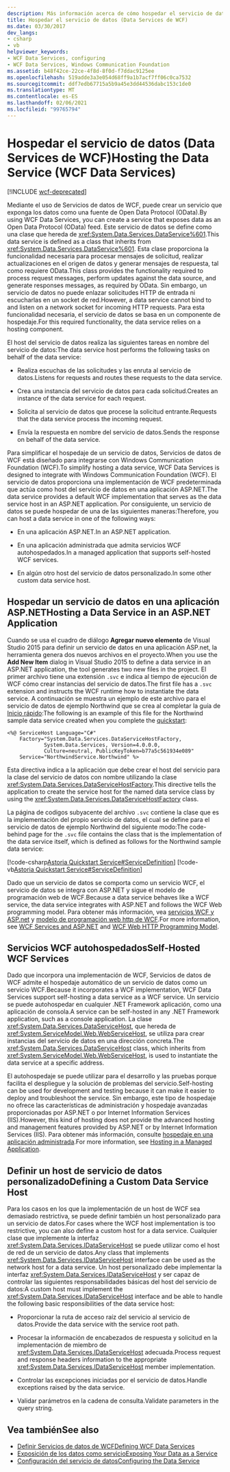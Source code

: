 ```yaml
---
description: Más información acerca de cómo hospedar el servicio de datos (Servicios de datos de WCF)
title: Hospedar el servicio de datos (Data Services de WCF)
ms.date: 03/30/2017
dev_langs:
- csharp
- vb
helpviewer_keywords:
- WCF Data Services, configuring
- WCF Data Services, Windows Communication Foundation
ms.assetid: b48f42ce-22ce-4f8d-8f0d-f7ddac9125ee
ms.openlocfilehash: 519adde3a3e054d68ff9a1b7acf7ff06c0ca7532
ms.sourcegitcommit: ddf7edb67715a5b9a45e3dd44536dabc153c1de0
ms.translationtype: MT
ms.contentlocale: es-ES
ms.lasthandoff: 02/06/2021
ms.locfileid: "99765794"
---
```

# <a name="hosting-the-data-service-wcf-data-services"></a><span data-ttu-id="4146c-103">Hospedar el servicio de datos (Data Services de WCF)</span><span class="sxs-lookup"><span data-stu-id="4146c-103">Hosting the Data Service (WCF Data Services)</span></span>

[!INCLUDE [wcf-deprecated](~/includes/wcf-deprecated.md)]

<span data-ttu-id="4146c-104">Mediante el uso de Servicios de datos de WCF, puede crear un servicio que exponga los datos como una fuente de Open Data Protocol (OData).</span><span class="sxs-lookup"><span data-stu-id="4146c-104">By using WCF Data Services, you can create a service that exposes data as an Open Data Protocol (OData) feed.</span></span> <span data-ttu-id="4146c-105">Este servicio de datos se define como una clase que hereda de <xref:System.Data.Services.DataService%601>.</span><span class="sxs-lookup"><span data-stu-id="4146c-105">This data service is defined as a class that inherits from <xref:System.Data.Services.DataService%601>.</span></span> <span data-ttu-id="4146c-106">Esta clase proporciona la funcionalidad necesaria para procesar mensajes de solicitud, realizar actualizaciones en el origen de datos y generar mensajes de respuesta, tal como requiere OData.</span><span class="sxs-lookup"><span data-stu-id="4146c-106">This class provides the functionality required to process request messages, perform updates against the data source, and generate responses messages, as required by OData.</span></span> <span data-ttu-id="4146c-107">Sin embargo, un servicio de datos no puede enlazar solicitudes HTTP de entrada ni escucharlas en un socket de red.</span><span class="sxs-lookup"><span data-stu-id="4146c-107">However, a data service cannot bind to and listen on a network socket for incoming HTTP requests.</span></span> <span data-ttu-id="4146c-108">Para esta funcionalidad necesaria, el servicio de datos se basa en un componente de hospedaje.</span><span class="sxs-lookup"><span data-stu-id="4146c-108">For this required functionality, the data service relies on a hosting component.</span></span>

 <span data-ttu-id="4146c-109">El host del servicio de datos realiza las siguientes tareas en nombre del servicio de datos:</span><span class="sxs-lookup"><span data-stu-id="4146c-109">The data service host performs the following tasks on behalf of the data service:</span></span>

- <span data-ttu-id="4146c-110">Realiza escuchas de las solicitudes y las enruta al servicio de datos.</span><span class="sxs-lookup"><span data-stu-id="4146c-110">Listens for requests and routes these requests to the data service.</span></span>

- <span data-ttu-id="4146c-111">Crea una instancia del servicio de datos para cada solicitud.</span><span class="sxs-lookup"><span data-stu-id="4146c-111">Creates an instance of the data service for each request.</span></span>

- <span data-ttu-id="4146c-112">Solicita al servicio de datos que procese la solicitud entrante.</span><span class="sxs-lookup"><span data-stu-id="4146c-112">Requests that the data service process the incoming request.</span></span>

- <span data-ttu-id="4146c-113">Envía la respuesta en nombre del servicio de datos.</span><span class="sxs-lookup"><span data-stu-id="4146c-113">Sends the response on behalf of the data service.</span></span>

 <span data-ttu-id="4146c-114">Para simplificar el hospedaje de un servicio de datos, Servicios de datos de WCF está diseñado para integrarse con Windows Communication Foundation (WCF).</span><span class="sxs-lookup"><span data-stu-id="4146c-114">To simplify hosting a data service, WCF Data Services is designed to integrate with Windows Communication Foundation (WCF).</span></span> <span data-ttu-id="4146c-115">El servicio de datos proporciona una implementación de WCF predeterminada que actúa como host del servicio de datos en una aplicación ASP.NET.</span><span class="sxs-lookup"><span data-stu-id="4146c-115">The data service provides a default WCF implementation that serves as the data service host in an ASP.NET application.</span></span> <span data-ttu-id="4146c-116">Por consiguiente, un servicio de datos se puede hospedar de una de las siguientes maneras:</span><span class="sxs-lookup"><span data-stu-id="4146c-116">Therefore, you can host a data service in one of the following ways:</span></span>

- <span data-ttu-id="4146c-117">En una aplicación ASP.NET.</span><span class="sxs-lookup"><span data-stu-id="4146c-117">In an ASP.NET application.</span></span>

- <span data-ttu-id="4146c-118">En una aplicación administrada que admita servicios WCF autohospedados.</span><span class="sxs-lookup"><span data-stu-id="4146c-118">In a managed application that supports self-hosted WCF services.</span></span>

- <span data-ttu-id="4146c-119">En algún otro host del servicio de datos personalizado.</span><span class="sxs-lookup"><span data-stu-id="4146c-119">In some other custom data service host.</span></span>

## <a name="hosting-a-data-service-in-an-aspnet-application"></a><span data-ttu-id="4146c-120">Hospedar un servicio de datos en una aplicación ASP.NET</span><span class="sxs-lookup"><span data-stu-id="4146c-120">Hosting a Data Service in an ASP.NET Application</span></span>

<span data-ttu-id="4146c-121">Cuando se usa el cuadro de diálogo **Agregar nuevo elemento** de Visual Studio 2015 para definir un servicio de datos en una aplicación ASP.net, la herramienta genera dos nuevos archivos en el proyecto.</span><span class="sxs-lookup"><span data-stu-id="4146c-121">When you use the **Add New Item** dialog in Visual Studio 2015 to define a data service in an ASP.NET application, the tool generates two new files in the project.</span></span> <span data-ttu-id="4146c-122">El primer archivo tiene una extensión `.svc` e indica al tiempo de ejecución de WCF cómo crear instancias del servicio de datos.</span><span class="sxs-lookup"><span data-stu-id="4146c-122">The first file has a `.svc` extension and instructs the WCF runtime how to instantiate the data service.</span></span> <span data-ttu-id="4146c-123">A continuación se muestra un ejemplo de este archivo para el servicio de datos de ejemplo Northwind que se crea al completar la guía de [Inicio rápido](quickstart-wcf-data-services.md):</span><span class="sxs-lookup"><span data-stu-id="4146c-123">The following is an example of this file for the Northwind sample data service created when you complete the [quickstart](quickstart-wcf-data-services.md):</span></span>

```aspx-csharp
<%@ ServiceHost Language="C#"
    Factory="System.Data.Services.DataServiceHostFactory,
            System.Data.Services, Version=4.0.0.0,
            Culture=neutral, PublicKeyToken=b77a5c561934e089"
    Service="NorthwindService.Northwind" %>
```

 <span data-ttu-id="4146c-124">Esta directiva indica a la aplicación que debe crear el host del servicio para la clase del servicio de datos con nombre utilizando la clase <xref:System.Data.Services.DataServiceHostFactory>.</span><span class="sxs-lookup"><span data-stu-id="4146c-124">This directive tells the application to create the service host for the named data service class by using the <xref:System.Data.Services.DataServiceHostFactory> class.</span></span>

 <span data-ttu-id="4146c-125">La página de codigos subyacente del archivo `.svc` contiene la clase que es la implementación del propio servicio de datos, el cual se define para el servicio de datos de ejemplo Northwind del siguiente modo:</span><span class="sxs-lookup"><span data-stu-id="4146c-125">The code-behind page for the `.svc` file contains the class that is the implementation of the data service itself, which is defined as follows for the Northwind sample data service:</span></span>

 [!code-csharp[Astoria Quickstart Service#ServiceDefinition](../../../../samples/snippets/csharp/VS_Snippets_Misc/astoria_quickstart_service/cs/northwind.svc.cs#servicedefinition)]
 [!code-vb[Astoria Quickstart Service#ServiceDefinition](../../../../samples/snippets/visualbasic/VS_Snippets_Misc/astoria_quickstart_service/vb/northwind.svc.vb#servicedefinition)]

 <span data-ttu-id="4146c-126">Dado que un servicio de datos se comporta como un servicio WCF, el servicio de datos se integra con ASP.NET y sigue el modelo de programación web de WCF.</span><span class="sxs-lookup"><span data-stu-id="4146c-126">Because a data service behaves like a WCF service, the data service integrates with ASP.NET and follows the WCF Web programming model.</span></span> <span data-ttu-id="4146c-127">Para obtener más información, vea [servicios WCF y ASP.net](../../wcf/feature-details/wcf-services-and-aspnet.md) y [modelo de programación web http de WCF](../../wcf/feature-details/wcf-web-http-programming-model.md).</span><span class="sxs-lookup"><span data-stu-id="4146c-127">For more information, see [WCF Services and ASP.NET](../../wcf/feature-details/wcf-services-and-aspnet.md) and [WCF Web HTTP Programming Model](../../wcf/feature-details/wcf-web-http-programming-model.md).</span></span>

## <a name="self-hosted-wcf-services"></a><span data-ttu-id="4146c-128">Servicios WCF autohospedados</span><span class="sxs-lookup"><span data-stu-id="4146c-128">Self-Hosted WCF Services</span></span>

 <span data-ttu-id="4146c-129">Dado que incorpora una implementación de WCF, Servicios de datos de WCF admite el hospedaje automático de un servicio de datos como un servicio WCF.</span><span class="sxs-lookup"><span data-stu-id="4146c-129">Because it incorporates a WCF implementation, WCF Data Services support self-hosting a data service as a WCF service.</span></span> <span data-ttu-id="4146c-130">Un servicio se puede autohospedar en cualquier .NET Framework aplicación, como una aplicación de consola.</span><span class="sxs-lookup"><span data-stu-id="4146c-130">A service can be self-hosted in any .NET Framework application, such as a console application.</span></span> <span data-ttu-id="4146c-131">La clase <xref:System.Data.Services.DataServiceHost>, que hereda de <xref:System.ServiceModel.Web.WebServiceHost>, se utiliza para crear instancias del servicio de datos en una dirección concreta.</span><span class="sxs-lookup"><span data-stu-id="4146c-131">The <xref:System.Data.Services.DataServiceHost> class, which inherits from <xref:System.ServiceModel.Web.WebServiceHost>, is used to instantiate the data service at a specific address.</span></span>

 <span data-ttu-id="4146c-132">El autohospedaje se puede utilizar para el desarrollo y las pruebas porque facilita el despliegue y la solución de problemas del servicio.</span><span class="sxs-lookup"><span data-stu-id="4146c-132">Self-hosting can be used for development and testing because it can make it easier to deploy and troubleshoot the service.</span></span> <span data-ttu-id="4146c-133">Sin embargo, este tipo de hospedaje no ofrece las características de administración y hospedaje avanzadas proporcionadas por ASP.NET o por Internet Information Services (IIS).</span><span class="sxs-lookup"><span data-stu-id="4146c-133">However, this kind of hosting does not provide the advanced hosting and management features provided by ASP.NET or by Internet Information Services (IIS).</span></span> <span data-ttu-id="4146c-134">Para obtener más información, consulte [hospedaje en una aplicación administrada](../../wcf/feature-details/hosting-in-a-managed-application.md).</span><span class="sxs-lookup"><span data-stu-id="4146c-134">For more information, see [Hosting in a Managed Application](../../wcf/feature-details/hosting-in-a-managed-application.md).</span></span>

## <a name="defining-a-custom-data-service-host"></a><span data-ttu-id="4146c-135">Definir un host de servicio de datos personalizado</span><span class="sxs-lookup"><span data-stu-id="4146c-135">Defining a Custom Data Service Host</span></span>

 <span data-ttu-id="4146c-136">Para los casos en los que la implementación de un host de WCF sea demasiado restrictiva, se puede definir también un host personalizado para un servicio de datos.</span><span class="sxs-lookup"><span data-stu-id="4146c-136">For cases where the WCF host implementation is too restrictive, you can also define a custom host for a data service.</span></span> <span data-ttu-id="4146c-137">Cualquier clase que implemente la interfaz <xref:System.Data.Services.IDataServiceHost> se puede utilizar como el host de red de un servicio de datos.</span><span class="sxs-lookup"><span data-stu-id="4146c-137">Any class that implements <xref:System.Data.Services.IDataServiceHost> interface can be used as the network host for a data service.</span></span> <span data-ttu-id="4146c-138">Un host personalizado debe implementar la interfaz <xref:System.Data.Services.IDataServiceHost> y ser capaz de controlar las siguientes responsabilidades básicas del host del servicio de datos:</span><span class="sxs-lookup"><span data-stu-id="4146c-138">A custom host must implement the <xref:System.Data.Services.IDataServiceHost> interface and be able to handle the following basic responsibilities of the data service host:</span></span>

- <span data-ttu-id="4146c-139">Proporcionar la ruta de acceso raíz del servicio al servicio de datos.</span><span class="sxs-lookup"><span data-stu-id="4146c-139">Provide the data service with the service root path.</span></span>

- <span data-ttu-id="4146c-140">Procesar la información de encabezados de respuesta y solicitud en la implementación de miembro de <xref:System.Data.Services.IDataServiceHost> adecuada.</span><span class="sxs-lookup"><span data-stu-id="4146c-140">Process request and response headers information to the appropriate <xref:System.Data.Services.IDataServiceHost> member implementation.</span></span>

- <span data-ttu-id="4146c-141">Controlar las excepciones iniciadas por el servicio de datos.</span><span class="sxs-lookup"><span data-stu-id="4146c-141">Handle exceptions raised by the data service.</span></span>

- <span data-ttu-id="4146c-142">Validar parámetros en la cadena de consulta.</span><span class="sxs-lookup"><span data-stu-id="4146c-142">Validate parameters in the query string.</span></span>

## <a name="see-also"></a><span data-ttu-id="4146c-143">Vea también</span><span class="sxs-lookup"><span data-stu-id="4146c-143">See also</span></span>

- [<span data-ttu-id="4146c-144">Definir Servicios de datos de WCF</span><span class="sxs-lookup"><span data-stu-id="4146c-144">Defining WCF Data Services</span></span>](defining-wcf-data-services.md)
- [<span data-ttu-id="4146c-145">Exposición de los datos como servicio</span><span class="sxs-lookup"><span data-stu-id="4146c-145">Exposing Your Data as a Service</span></span>](exposing-your-data-as-a-service-wcf-data-services.md)
- [<span data-ttu-id="4146c-146">Configuración del servicio de datos</span><span class="sxs-lookup"><span data-stu-id="4146c-146">Configuring the Data Service</span></span>](configuring-the-data-service-wcf-data-services.md)
